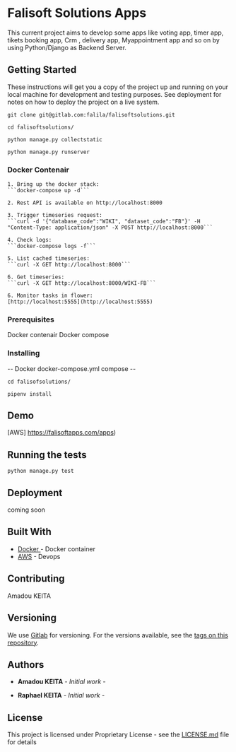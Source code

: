 # Falisoft Solutions Apps

This current project aims to develop some apps like voting app, timer app, tikets booking app, Crm , delivery app, Myappointment app and so on by using Python/Django as Backend Server.

## Getting Started

These instructions will get you a copy of the project up and running on your local machine for development and testing purposes. See deployment for notes on how to deploy the project on a live system.

``` 
git clone git@gitlab.com:falila/falisoftsolutions.git

cd falisoftsolutions/

python manage.py collectstatic

python manage.py runserver

```

### Docker Contenair

``` 
1. Bring up the docker stack:
```docker-compose up -d```

2. Rest API is available on http://localhost:8000

3. Trigger timeseries request:
```curl -d '{"database_code":"WIKI", "dataset_code":"FB"}' -H "Content-Type: application/json" -X POST http://localhost:8000```

4. Check logs:
```docker-compose logs -f```

5. List cached timeseries:
```curl -X GET http://localhost:8000```

6. Get timeseries:
```curl -X GET http://localhost:8000/WIKI-FB```

6. Monitor tasks in flower:
[http://localhost:5555](http://localhost:5555)
```

### Prerequisites

Docker contenair
Docker compose


### Installing

-- Docker docker-compose.yml compose --

```
cd falisofsolutions/

pipenv install

```

## Demo 

[AWS] https://falisoftapps.com/apps)

## Running the tests
```
python manage.py test

```


## Deployment
 coming soon

## Built With

* [Docker ](https://docker.com/) - Docker container
* [AWS](https://falisolfapps.com/apps) - Devops

## Contributing

 Amadou KEITA

## Versioning

We use [Gitlab](https://gitlab.com/) for versioning. For the versions available, see the [tags on this repository](https://gitlab.com/falila/react_apps/). 

## Authors

* **Amadou KEITA** - *Initial work* - [](https://gitlab.com/falila/falisoftsolutions/)

* **Raphael KEITA** - *Initial work* - [](https://gitlab.com/falila/falisoftsolutions/)


## License

This project is licensed under Proprietary License - see the [LICENSE.md](LICENSE.md) file for details